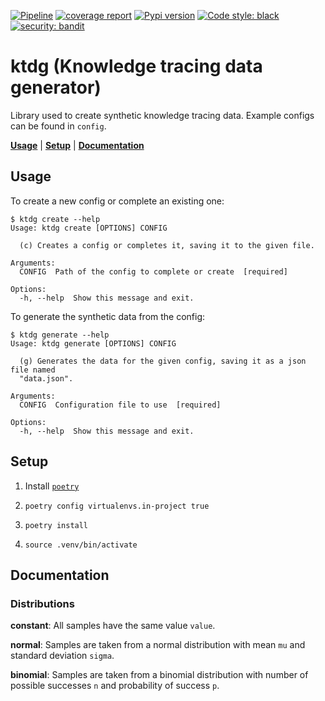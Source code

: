 [![Pipeline](https://gitlab.com/antoinelb/ktdg/badges/main/pipeline.svg)](https://gitlab.com/antoinelb/ktdg/commits/main)
[![coverage report](https://gitlab.com/antoinelb/ktdg/badges/main/coverage.svg)](https://gitlab.com/antoinelb/ktdg/commits/main)
[![Pypi version](https://img.shields.io/pypi/v/ktdg)](https://pypi.org/project/ktdg/)
[![Code style: black](https://img.shields.io/badge/code%20style-black-000000.svg)](https://github.com/python/black)
[![security: bandit](https://img.shields.io/badge/security-bandit-green.svg)](https://github.com/PyCQA/bandit)

# ktdg (Knowledge tracing data generator)

Library used to create synthetic knowledge tracing data.
Example configs can be found in `config`.

[__Usage__](#usage)
| [__Setup__](#setup)
| [__Documentation__](#documentation)

## Usage

To create a new config or complete an existing one:

```
$ ktdg create --help
Usage: ktdg create [OPTIONS] CONFIG

  (c) Creates a config or completes it, saving it to the given file.

Arguments:
  CONFIG  Path of the config to complete or create  [required]

Options:
  -h, --help  Show this message and exit.
```

To generate the synthetic data from the config:

```
$ ktdg generate --help
Usage: ktdg generate [OPTIONS] CONFIG

  (g) Generates the data for the given config, saving it as a json file named
  "data.json".

Arguments:
  CONFIG  Configuration file to use  [required]

Options:
  -h, --help  Show this message and exit.
```

## Setup

1. Install [`poetry`](https://github.com/python-poetry/poetry)

2. `poetry config virtualenvs.in-project true`

3. `poetry install`

4. `source .venv/bin/activate`

## Documentation

### Distributions

__constant__: All samples have the same value `value`.

__normal__: Samples are taken from a normal distribution with mean `mu` and standard deviation `sigma`.

__binomial__: Samples are taken from a binomial distribution with number of possible successes `n` and probability of success `p`.
